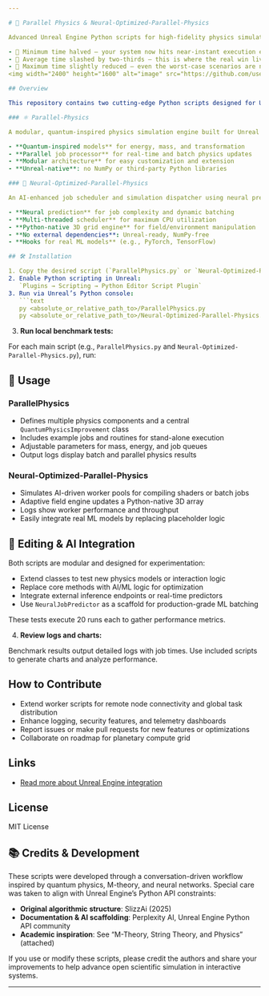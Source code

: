```yaml
---

# 🧠 Parallel Physics & Neural-Optimized-Parallel-Physics

Advanced Unreal Engine Python scripts for high-fidelity physics simulation and AI-accelerated job scheduling.

- 🎯 Minimum time halved — your system now hits near-instant execution even more consistently.
- 🚀 Average time slashed by two-thirds — this is where the real win lives. It means your scheduler isn’t just peaking occasionally; it’s living in the fast lane.
- 🧠 Maximum time slightly reduced — even the worst-case scenarios are now less punishing.
<img width="2400" height="1600" alt="image" src="https://github.com/user-attachments/assets/cf2efab4-1e16-4739-9e8e-5a4606b67fb9" />

## Overview

This repository contains two cutting-edge Python scripts designed for Unreal Engine:

### ⚛️ Parallel-Physics

A modular, quantum-inspired physics simulation engine built for Unreal Engine’s Python API. It delivers high-fidelity, parallelized physics computation without external dependencies.

- **Quantum-inspired models** for energy, mass, and transformation
- **Parallel job processor** for real-time and batch physics updates
- **Modular architecture** for easy customization and extension
- **Unreal-native**: no NumPy or third-party Python libraries

### 🧠 Neural-Optimized-Parallel-Physics

An AI-enhanced job scheduler and simulation dispatcher using neural prediction and multi-threaded batching. Ideal for optimizing shader compilation, physics jobs, or other high-volume tasks.

- **Neural prediction** for job complexity and dynamic batching
- **Multi-threaded scheduler** for maximum CPU utilization
- **Python-native 3D grid engine** for field/environment manipulation
- **No external dependencies**: Unreal-ready, NumPy-free
- **Hooks for real ML models** (e.g., PyTorch, TensorFlow)

## 🛠 Installation

1. Copy the desired script (`ParallelPhysics.py` or `Neural-Optimized-Parallel-Physics.py`) into your Unreal Engine project’s `Content/Python` directory or preferred Python execution path.
2. Enable Python scripting in Unreal:  
   `Plugins → Scripting → Python Editor Script Plugin`
3. Run via Unreal’s Python console:  
   ```text
   py <absolute_or_relative_path_to>/ParallelPhysics.py  
   py <absolute_or_relative_path_to>/Neural-Optimized-Parallel-Physics.py
   ```


3. **Run local benchmark tests:**

For each main script (e.g., `ParallelPhysics.py` and `Neural-Optimized-Parallel-Physics.py`), run:



## 🚀 Usage

### ParallelPhysics

- Defines multiple physics components and a central `QuantumPhysicsImprovement` class
- Includes example jobs and routines for stand-alone execution
- Adjustable parameters for mass, energy, and job queues
- Output logs display batch and parallel physics results

### Neural-Optimized-Parallel-Physics

- Simulates AI-driven worker pools for compiling shaders or batch jobs
- Adaptive field engine updates a Python-native 3D array
- Logs show worker performance and throughput
- Easily integrate real ML models by replacing placeholder logic

## 🧬 Editing & AI Integration

Both scripts are modular and designed for experimentation:

- Extend classes to test new physics models or interaction logic
- Replace core methods with AI/ML logic for optimization
- Integrate external inference endpoints or real-time predictors
- Use `NeuralJobPredictor` as a scaffold for production-grade ML batching


These tests execute 20 runs each to gather performance metrics.

4. **Review logs and charts:**

Benchmark results output detailed logs with job times. Use included scripts to generate charts and analyze performance.

## How to Contribute

- Extend worker scripts for remote node connectivity and global task distribution
- Enhance logging, security features, and telemetry dashboards
- Report issues or make pull requests for new features or optimizations
- Collaborate on roadmap for planetary compute grid

## Links
 
- [Read more about Unreal Engine integration](https://www.unrealengine.com/en-US/)

## License

MIT License


## 📚 Credits & Development

These scripts were developed through a conversation-driven workflow inspired by quantum physics, M-theory, and neural networks. Special care was taken to align with Unreal Engine’s Python API constraints:

- **Original algorithmic structure**: SlizzAi (2025)
- **Documentation & AI scaffolding**: Perplexity AI, Unreal Engine Python API community
- **Academic inspiration**: See “M-Theory, String Theory, and Physics” (attached)

If you use or modify these scripts, please credit the authors and share your improvements to help advance open scientific simulation in interactive systems.

---
```


